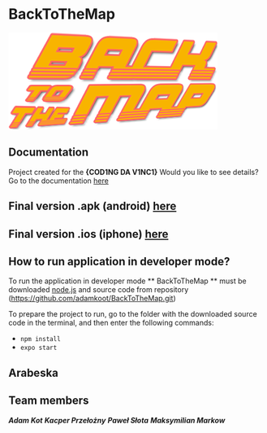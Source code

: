 # BackToTheMap
![logo](https://github.com/adamkoot/BackToTheMap/blob/main/assets/backtothemap.png)

## Documentation
Project created for  the **{COD1NG DA V1NC1}**
Would you like to see details? Go to the documentation [here](https://drive.google.com/file/d/1S24dO8OagQZ_b8HLdRX75S771hGjX6S7/view?usp=sharing)

## Final version .apk (android) [here](https://drive.google.com/file/d/1S24dO8OagQZ_b8HLdRX75S771hGjX6S7/view?usp=sharing)

## Final version .ios (iphone) [here](https://drive.google.com/file/d/1S24dO8OagQZ_b8HLdRX75S771hGjX6S7/view?usp=sharing)


## How to run application in developer mode?

To run the application in developer mode ** BackToTheMap ** must be downloaded [node.js](https://nodejs.org/en/) and source code from repository (https://github.com/adamkoot/BackToTheMap.git)

To prepare the project to run, go to the folder with the downloaded source code in the terminal, and then enter the following commands:
* `npm install`
* `expo start`

## Arabeska

## Team members

***Adam Kot***
***Kacper Przełożny***
***Paweł Słota***
***Maksymilian Markow***

